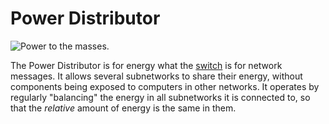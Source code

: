 # Power Distributor

![Power to the masses.](oredict:oc:powerDistributor)

The Power Distributor is for energy what the [switch](switch.md) is for network messages. It allows several subnetworks to share their energy, without components being exposed to computers in other networks. It operates by regularly "balancing" the energy in all subnetworks it is connected to, so that the *relative* amount of energy is the same in them.
